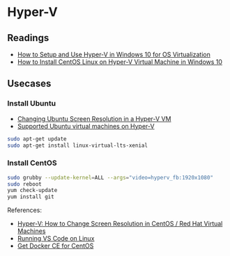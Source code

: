 # Hyper-V

## Readings

- [How to Setup and Use Hyper-V in Windows 10 for OS Virtualization](https://www.tenforums.com/tutorials/2087-hyper-v-virtualization-setup-use-windows-10-a.html#Part4)
- [How to Install CentOS Linux on Hyper-V Virtual Machine in Windows 10](https://www.tenforums.com/tutorials/2291-hyper-v-vm-install-centos-linux-windows-10-a.html)

## Usecases

### Install Ubuntu

- [Changing Ubuntu Screen Resolution in a Hyper-V VM](https://blogs.msdn.microsoft.com/virtual_pc_guy/2014/09/19/changing-ubuntu-screen-resolution-in-a-hyper-v-vm/)
- [Supported Ubuntu virtual machines on Hyper-V](https://docs.microsoft.com/en-us/windows-server/virtualization/hyper-v/supported-ubuntu-virtual-machines-on-hyper-v)

```bash
sudo apt-get update
sudo apt-get install linux-virtual-lts-xenial
```

### Install CentOS

```bash
sudo grubby --update-kernel=ALL --args="video=hyperv_fb:1920x1080"
sudo reboot
yum check-update
yum install git
```

References:

- [Hyper-V: How to Change Screen Resolution in CentOS / Red Hat Virtual Machines](https://www.netometer.com/blog/?p=1663)
- [Running VS Code on Linux](https://code.visualstudio.com/docs/setup/linux)
- [Get Docker CE for CentOS](https://docs.docker.com/install/linux/docker-ce/centos/#install-using-the-convenience-script)
